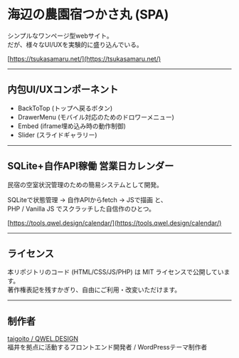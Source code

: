 # 海辺の農園宿つかさ丸 (SPA)

シンプルなワンページ型webサイト。  
だが、様々なUI/UXを実験的に盛り込んでいる。

[https://tsukasamaru.net/](https://tsukasamaru.net/)

---

## 内包UI/UXコンポーネント

- BackToTop (トップへ戻るボタン)
- DrawerMenu (モバイル対応のためのドロワーメニュー)
- Embed (iframe埋め込み時の動作制御)
- Slider (スライドギャラリー)

---

## SQLite+自作API稼働 営業日カレンダー

民宿の空室状況管理のための簡易システムとして開発。  

SQLiteで状態管理 → 自作APIからfetch → JSで描画 と、  
PHP / Vanilla JS でスクラッチした自信作のひとつ。

[https://tools.qwel.design/calendar/](https://tools.qwel.design/calendar/)

---

## ライセンス

本リポジトリのコード (HTML/CSS/JS/PHP) は MIT ライセンスで公開しています。  
著作権表記を残すかぎり、自由にご利用・改変いただけます。

---

## 制作者

[taigoito / QWEL.DESIGN](https://qwel.design)  
福井を拠点に活動するフロントエンド開発者 / WordPressテーマ制作者

